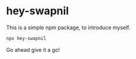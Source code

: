 # hey-swapnil

This is a simple npm package, to introduce myself.


```bash
npx hey-swapnil
```
Go ahead give it a go!

